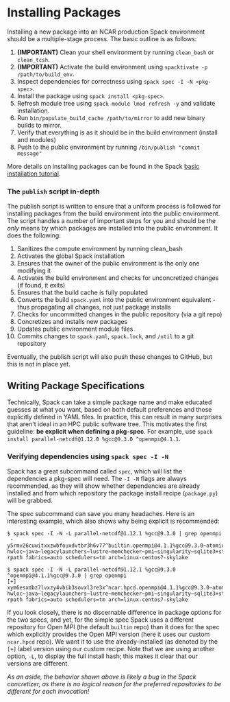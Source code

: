 # Installing Packages
Installing a new package into an NCAR production Spack environment should be a multiple-stage process. The basic outline is as follows:

1. **(IMPORTANT)** Clean your shell environment by running `clean_bash` or `clean_tcsh`.
2. **(IMPORTANT)** Activate the build environment using `spacktivate -p /path/to/build_env`.
3. Inspect dependencies for correctness using `spack spec -I -N <pkg-spec>`.
4. Install the package using `spack install <pkg-spec>`.
5. Refresh module tree using `spack module lmod refresh -y` and validate installation.
6. Run `bin/populate_build_cache /path/to/mirror` to add new binary builds to mirror.
7. Verify that everything is as it should be in the build environment (install and modules)
8. Push to the public environment by running `/bin/publish "commit message"`

More details on installing packages can be found in the Spack [basic installation tutorial](https://spack-tutorial.readthedocs.io/en/latest/tutorial_basics.html). 

### The `publish` script in-depth
The publish script is written to ensure that a uniform process is followed for installing packages from the build environment into the public environment. The script handles a number of important steps for you and should be the *only* means by which packages are installed into the public environment. It does the following:

1. Sanitizes the compute environment by running clean_bash
2. Activates the global Spack installation
3. Ensures that the owner of the public environment is the only one modifying it
4. Activates the build environment and checks for unconcretized changes (if found, it exits)
5. Ensures that the build cache is fully populated
6. Converts the build `spack.yaml` into the public environment equivalent - thus propagating all changes, not just package installs
7. Checks for uncommitted changes in the public repository (via a git repo)
8. Concretizes and installs new packages
9. Updates public environment module files
10. Commits changes to `spack.yaml`, `spack.lock`, and `/util` to a git repository

Eventually, the publish script will also push these changes to GitHub, but this is not in place yet.

## Writing Package Specifications
Technically, Spack can take a simple package name and make educated guesses at what you want, based on both default preferences and those explicitly defined in YAML files. In practice, this can result in many surprises that aren't ideal in an HPC public software tree. This motivates the first guideline: **be explicit when defining a pkg-spec**. For example, use `spack install parallel-netcdf@1.12.0 %gcc@9.3.0 ^openmpi@4.1.1`.

### Verifying dependencies using `spack spec -I -N`
Spack has a great subcommand called `spec`, which will list the dependencies a pkg-spec will need. The `-I -N` flags are always recommended, as they will show whether dependencies are already installed and from which repository the package install recipe (`package.py`) will be grabbed.

The spec subcommand can save you many headaches. Here is an interesting example, which also shows why being explicit is recommended:
```
$ spack spec -I -N -L parallel-netcdf@1.12.1 %gcc@9.3.0 | grep openmpi
 -  y5rmv26cuwitxxzwbfouxdvtbr3h6v77^builtin.openmpi@4.1.1%gcc@9.3.0~atomics+cuda~cxx~cxx_exceptions+gpfs~internal-hwloc~java~legacylaunchers~lustre~memchecker~pmi~singularity~sqlite3+static~thread_multiple+vt+wrapper-rpath fabrics=auto schedulers=tm arch=linux-centos7-skylake

$ spack spec -I -N -L parallel-netcdf@1.12.1 %gcc@9.3.0 ^openmpi@4.1.1%gcc@9.3.0 | grep openmpi
[+] xym6esxdbz7lvxzy4vbib3sovxl3re3x^ncar.hpcd.openmpi@4.1.1%gcc@9.3.0~atomics+cuda~cxx~cxx_exceptions+gpfs~internal-hwloc~java~legacylaunchers~lustre~memchecker~pmi~singularity~sqlite3+static~thread_multiple+vt+wrapper-rpath fabrics=auto schedulers=tm arch=linux-centos7-skylake
```
If you look closely, there is no discernable difference in package options for the two specs, and yet, for the simple spec Spack uses a different repository for Open MPI  (the default `builtin` repo) than it does for the spec which explicitly provides the Open MPI version (here it uses our custom `ncar.hpcd` repo).  We want it to use the already-installed (as denoted by the `[+]` label version using our custom recipe. Note that we are using another option, `-L`, to display the full install hash; this makes it clear that our versions are different.

*As an aside, the behavior shown above is likely a bug in the Spack concretizer, as there is no logical reason for the preferred repositories to be different for each invocation!*
